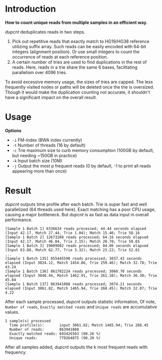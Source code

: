 # Introduction
**How to count unique reads from multiple samples in an efficient way.**

*dupcnt* deduplicates reads in two steps.

1. Pick out repetitive reads that exactly match to HG19/HG38 reference utilizing suffix array. Such reads can be easily encoded with
64-bit integers (alignment position). Or use small integers to count the occurrence of reads at each reference position.
2. A certain number of tries are used to find duplications in the rest of reads. Here, reads in a trie share the same 6 bases, 
facilitating parallelism over 4096 tries.

To avoid excessive memory usage, the sizes of tries are capped. The less frequently visited nodes or paths will be deleted 
once the trie is oversized. Though it would make the duplication counting not accurate, it shouldn't have a significant 
impact on the overall result.

# Usage
**Options**
- `-i` FM-index (BWA index currently)
- `-t` Number of threads (16 by default)
- `-c` Trie maximum size to curb memory consumption (100GB by default, but needing ~150GB in practice)
- `-k` Input batch size (10M)
- `-j` Output the most p frequent reads (0 by default, -1 to print all reads appearing more than once)

# Result
*dupcnt* outputs time profile after each batch. Trie is super fast and well parallelized (64 threads used here).
Exact matching has a poor CPU usage, causing a major bottleneck. But *dupcnt* is as fast as data input in overall performance.
```
[Sample 1 Batch 1] 6336634 reads processed; 44.44 seconds elapsed (Input 42.17, Match 27.44, Trie 1.04); Match 15.46; Trie 58.16
[Sample 1 Batch 2] 12673268 reads processed; 64.16 seconds elapsed (Input 42.17, Match 46.04, Trie 2.15); Match 20.70; Trie 50.65
[Sample 1 Batch 3] 19009902 reads processed; 84.06 seconds elapsed (Input 63.88, Match 62.77, Trie 3.32); Match 23.22; Trie 52.81
...
[Sample 1 Batch 135] 855445590 reads processed; 3037.43 seconds elapsed (Input 3024.12, Match 1454.86, Trie 259.46); Match 32.78; Trie 43.24
[Sample 1 Batch 136] 861782224 reads processed; 3060.70 seconds elapsed (Input 3048.44, Match 1462.91, Trie 261.38); Match 36.30; Trie 45.84
[Sample 1 Batch 137] 863941088 reads processed; 3074.21 seconds elapsed (Input 3061.82, Match 1465.94, Trie 268.45); Match 32.07; Trie 4.22
```

After each sample processed, *dupcnt* outputs statistic information, Of note, `Number of reads`, `Exactly matched reads`
and `Unique reads` are accumulative values.
```
1 sample(s) processed
  Time profile(s):       input 3061.82; Match 1465.94; Trie 268.45
  Number of reads:       863941088
  Exactly matched reads: 693426503 (80.26 %)
  Unique reads:          779264875 (90.20 %)
```

After all samples added, *dupcnt* outputs the k most frequent reads with frequency.
